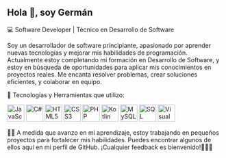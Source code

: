 ##  Hola 👋, soy Germán 

💻 Software Developer | Técnico en Desarrollo de Software

Soy un desarrollador de software principiante, apasionado por aprender nuevas tecnologías y mejorar mis habilidades de programación. Actualmente estoy completando mi formación en Desarrollo de Software, y estoy en búsqueda de oportunidades para aplicar mis conocimientos en proyectos reales. Me encanta resolver problemas, crear soluciones eficientes, y colaborar en equipo.


🚀 Tecnologías y Herramientas
   que utilizo:
   
<p align="left">
  <img src="https://cdn.jsdelivr.net/gh/devicons/devicon/icons/javascript/javascript-original.svg" alt="JavaScript" width="40" height="40"/>
  <img src="https://cdn.jsdelivr.net/gh/devicons/devicon/icons/csharp/csharp-original.svg" alt="C#" width="40" height="40"/>
  <img src="https://cdn.jsdelivr.net/gh/devicons/devicon/icons/html5/html5-original.svg" alt="HTML5" width="40" height="40"/>
  <img src="https://cdn.jsdelivr.net/gh/devicons/devicon/icons/css3/css3-original.svg" alt="CSS3" width="40" height="40"/>
  <img src="https://cdn.jsdelivr.net/gh/devicons/devicon/icons/php/php-original.svg" alt="PHP" width="40" height="40"/>
  <img src="https://cdn.jsdelivr.net/gh/devicons/devicon/icons/kotlin/kotlin-original.svg" alt="Kotlin" width="40" height="40"/>
  <img src="https://cdn.jsdelivr.net/gh/devicons/devicon/icons/mysql/mysql-original.svg" alt="MySQL" width="40" height="40"/>
  <img src="https://cdn.jsdelivr.net/gh/devicons/devicon/icons/sqlite/sqlite-original.svg" alt="SQL Server" width="40" height="40"/>
  <img src="https://cdn.jsdelivr.net/gh/devicons/devicon/icons/visualstudio/visualstudio-plain.svg" alt="Visual Studio" width="40" height="40"/>
</p>

👨‍💻 
A medida que avanzo en mi aprendizaje, estoy trabajando en pequeños proyectos para fortalecer mis habilidades. 
Puedes encontrar algunos de ellos aquí en mi perfil de GitHub. ¡Cualquier feedback es bienvenido!🚀🚀🚀

